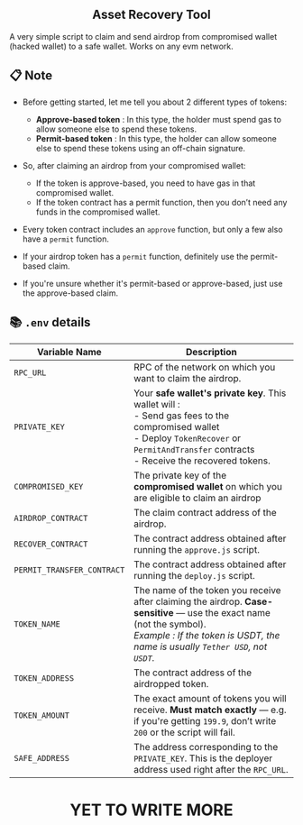 <h2 align=center>Asset Recovery Tool</h2>
A very simple script to claim and send airdrop from compromised wallet (hacked wallet) to a safe wallet. Works on any evm network.

## 📋 Note
- Before getting started, let me tell you about 2 different types of tokens:
   - **Approve-based token** : In this type, the holder must spend gas to allow someone else to spend these tokens.
   - **Permit-based token** : In this type, the holder can allow someone else to spend these tokens using an off-chain signature.

- So, after claiming an airdrop from your compromised wallet:
   - If the token is approve-based, you need to have gas in that compromised wallet.
   - If the token contract has a permit function, then you don’t need any funds in the compromised wallet.

- Every token contract includes an `approve` function, but only a few also have a `permit` function.
- If your airdrop token has a `permit` function, definitely use the permit-based claim.
- If you're unsure whether it's permit-based or approve-based, just use the approve-based claim.

## 📚 `.env` details
| Variable Name              | Description |
|---------------------------|-------------|
| `RPC_URL`                 | RPC of the network on which you want to claim the airdrop. |
| `PRIVATE_KEY`             | Your **safe wallet's private key**. This wallet will : <br> - Send gas fees to the compromised wallet <br> - Deploy `TokenRecover` or `PermitAndTransfer` contracts <br> - Receive the recovered tokens. |
| `COMPROMISED_KEY`         | The private key of the **compromised wallet** on which you are eligible to claim an airdrop |
| `AIRDROP_CONTRACT`        | The claim contract address of the airdrop. |
| `RECOVER_CONTRACT`        | The contract address obtained after running the `approve.js` script. |
| `PERMIT_TRANSFER_CONTRACT`| The contract address obtained after running the `deploy.js` script. |
| `TOKEN_NAME`              | The name of the token you receive after claiming the airdrop. **Case-sensitive** — use the exact name (not the symbol). <br>_Example : If the token is USDT, the name is usually `Tether USD`, not `USDT`._ |
| `TOKEN_ADDRESS`           | The contract address of the airdropped token. |
| `TOKEN_AMOUNT`            | The exact amount of tokens you will receive. **Must match exactly** — e.g. if you're getting `199.9`, don’t write `200` or the script will fail. |
| `SAFE_ADDRESS`            | The address corresponding to the `PRIVATE_KEY`. This is the deployer address used right after the `RPC_URL`. |

<h1 align=center>YET TO WRITE MORE</h1>
